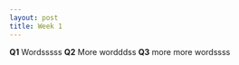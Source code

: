 ```yaml
---
layout: post
title: Week 1
---
```


**Q1**
Wordsssss
**Q2**
More wordddss
**Q3**
more more wordssss
<!--![_config.yml]({{ site.baseurl }}/images/config.png)-->

<!--The easiest way to make your first post is to edit this one. Go into /_posts/ and update the Hello World markdown file. For more instructions head over to the [Jekyll Now repository](https://github.com/barryclark/jekyll-now) on GitHub.-->
